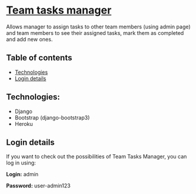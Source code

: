 # [Team tasks manager](https://abetlej-team-tasks.herokuapp.com/)
Allows manager to assign tasks to other team members (using admin page) and team members to see their assigned tasks, mark them as completed and add new ones.

## Table of contents
* [Technologies](#technologies)
* [Login details](#login-details)

## Technologies:
* Django
* Bootstrap (django-bootstrap3)
* Heroku

## Login details
If you want to check out the possibilities of Team Tasks Manager, you can log in using:

   **Login:** admin

   **Password:** user-admin123
